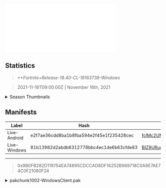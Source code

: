 <div style="pointer-events: none">
  <img style="pointer-events: none" src="https://raw.githubusercontent.com/Tectors/Archive/master/source/dependents/gen.18.40.svg" width="360" height="155">
<div>

## Statistics
> *++Fortnite+Release-18.40-CL-18163738-Windows*

> 2021-11-16T09:00:00Z | November 16th, 2021

<details>
  <summary>Season Thumbnails</summary>

  > Seasonal thumbnails are a season's normal ltms and their photos.

  | Name | ID |
  | - | - |
  | [Solo](https://raw.githubusercontent.com/Tectors/Archive/master/source/dependents/monthly-rotaton/playlist_defaultsolo_18_40.png) | Playlist_DefaultSolo |
  | [Duos](https://raw.githubusercontent.com/Tectors/Archive/master/source/dependents/monthly-rotaton/playlist_defaultduo_18_40.png) | Playlist_DefaultDuo |
  | [Trios](https://raw.githubusercontent.com/Tectors/Archive/master/source/dependents/monthly-rotaton/playlist_trios_18_40.png) | Playlist_Trios |
  | [Squads](https://raw.githubusercontent.com/Tectors/Archive/master/source/dependents/monthly-rotaton/playlist_defaultsquad_18_40.png) | Playlist_DefaultSquad |
</details>

## Manifests
| Label | Hash | Route |
| - | - | - |
| Live-Android | e2f7ae36cdd8ba1b8fba594e2f45e1f235428cec | [fcIMc2UMlmge6hkDikGr3WBmV_VrzA](https://github.com/Tectors/Archive/blob/master/manifests/fcIMc2UMlmge6hkDikGr3WBmV_VrzA.manifest) |
| Live-Windows | 81b13982d2abdb6312778bbc4ec1de6b63cfde83 | [BIZ9URud-wgSnyLid0OGLukI37r96A](https://github.com/Tectors/Archive/blob/master/manifests/BIZ9URud-wgSnyLid0OGLukI37r96A.manifest) |

---

> 0x9B0FB282D119754EA74895CDCCAD8DF16252B969718C0A6E7AE74C0F21080F24

<details>
  <summary>pakchunk1002-WindowsClient.pak</summary>

  > FortniteGame/Content/Paks/pakchunk1002-WindowsClient.pak

  > 0x1BAA5501FFEE9751CF621EACD8CD65F06E219FADA377091C6DE81E2E8C4BED8D
  > 360CD59F6F7B68A441DDED9DB5FD13D7

  <img src="https://raw.githubusercontent.com/Tectors/Archive/master/source/dependents/referred/LSID_364_Ashes_0XBPK.svg" width="100"> <img src="https://raw.githubusercontent.com/Tectors/Archive/master/source/dependents/referred/EID_Ashes_MYQ8O.svg" width="100"> <img src="https://raw.githubusercontent.com/Tectors/Archive/master/source/dependents/referred/CID_A_231_Athena_Commando_F_Ashes_TKGK9.svg" width="100"> <img src="https://raw.githubusercontent.com/Tectors/Archive/master/source/dependents/referred/BID_897_AshesFemale_DV4RB.svg" width="100"> 
</details>

